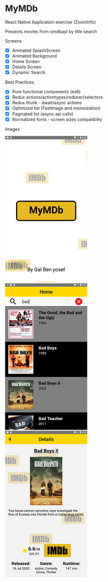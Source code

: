 # MyMDb

React Native Application exercise (ZoomInfo)

Presents movies from omdbapi by title search

Screens
- [x] Animated SplashScreen
- [x] Animated Background
- [x] Home Screen
- [x] Details Screen
- [x] Dynamic Search

Best Practices
- [x] Pure functional components (es6)
- [x] Redux actions/actiontypes/reducer/selectors
- [x] Redux thunk - await/async actions
- [x] Optimized list (FastImage and memoization)
- [x] Paginated list (async api calls)
- [x] Normalized fonts - screen sizes compatibilty

Images

![Splash](src/assets/showcase/splash.png)
![Home](src/assets/showcase/home.png)
![Details](src/assets/showcase/details.png)
